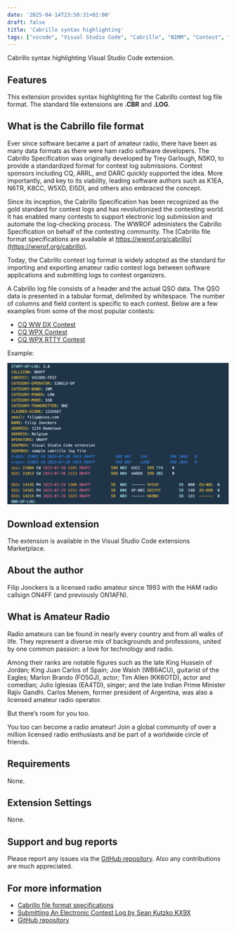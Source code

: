 ```yaml
---
date: '2025-04-14T23:50:31+02:00'
draft: false
title: 'Cabrillo syntax highlighting'
tags: ["vscode", "Visual Studio Code", "Cabrillo", "N1MM", "Contest", "amateur radio"]
---
```


Cabrillo syntax highlighting Visual Studio Code extension.

## Features

This extension provides syntax highlighting for the Cabrillo contest log file format.  The standard file extensions are **.CBR** and **.LOG**.

## What is the Cabrillo file format

Ever since software became a part of amateur radio, there have been as many data formats as there were ham radio software developers. The Cabrillo Specification was originally developed by Trey Garlough, N5KO, to provide a standardized format for contest log submissions. Contest sponsors including CQ, ARRL, and DARC quickly supported the idea. More importantly, and key to its viability, leading software authors such as K1EA, N6TR, K8CC, W5XD, EI5DI, and others also embraced the concept.

Since its inception, the Cabrillo Specification has been recognized as the gold standard for contest logs and has revolutionized the contesting world. It has enabled many contests to support electronic log submission and automate the log-checking process. The WWROF administers the Cabrillo Specification on behalf of the contesting community.  The [Cabrillo file format specifications are available at https://wwrof.org/cabrillo](https://wwrof.org/cabrillo).

Today, the Cabrillo contest log format is widely adopted as the standard for importing and exporting amateur radio contest logs between software applications and submitting logs to contest organizers.

A Cabrillo log file consists of a header and the actual QSO data. The QSO data is presented in a tabular format, delimited by whitespace. The number of columns and field content is specific to each contest. Below are a few examples from some of the most popular contests:

- [CQ WW DX Contest](http://www.cqww.com/cabrillo.htm)
- [CQ WPX Contest](http://www.cqwpx.com/cabrillo.htm)
- [CQ WPX RTTY Contest](http://www.cqwpxrtty.com/cabrillo.htm)

Example:

![sample](sample.png)

## Download extension

The extension is available in the Visual Studio Code extensions Marketplace.

## About the author

Filip Jonckers is a licensed radio amateur since 1993 with the HAM radio callsign ON4FF (and previously ON1AFN).

## What is Amateur Radio

Radio amateurs can be found in nearly every country and from all walks of life.
They represent a diverse mix of backgrounds and professions, united by one common passion: a love for technology and radio.

Among their ranks are notable figures such as the late King Hussein of Jordan; King Juan Carlos of Spain; Joe Walsh (WB6ACU), guitarist of the Eagles; Marlon Brando (FO5GJ), actor; Tim Allen (KK6OTD), actor and comedian; Julio Iglesias (EA4TD), singer; and the late Indian Prime Minister Rajiv Gandhi. Carlos Menem, former president of Argentina, was also a licensed amateur radio operator.

But there’s room for you too.

You too can become a radio amateur!
Join a global community of over a million licensed radio enthusiasts and be part of a worldwide circle of friends.

## Requirements

None.

## Extension Settings

None.

## Support and bug reports

Please report any issues via the [GitHub repository](https://github.com/filipjonckers/cabrillo-syntax-highlighting-vscode).  Also any contributions are much appreciated.



## For more information

- [Cabrillo file format specifications](https://wwrof.org/cabrillo/)
- [Submitting An Electronic Contest Log by Sean Kutzko KX9X](https://www.arrl.org/files/file/Contest%20-%20General/Tutorials/Submitting%20An%20Electronic%20Contest%20Log.pdf)
- [GitHub repository](https://github.com/filipjonckers/cabrillo-syntax-highlighting-vscode)
